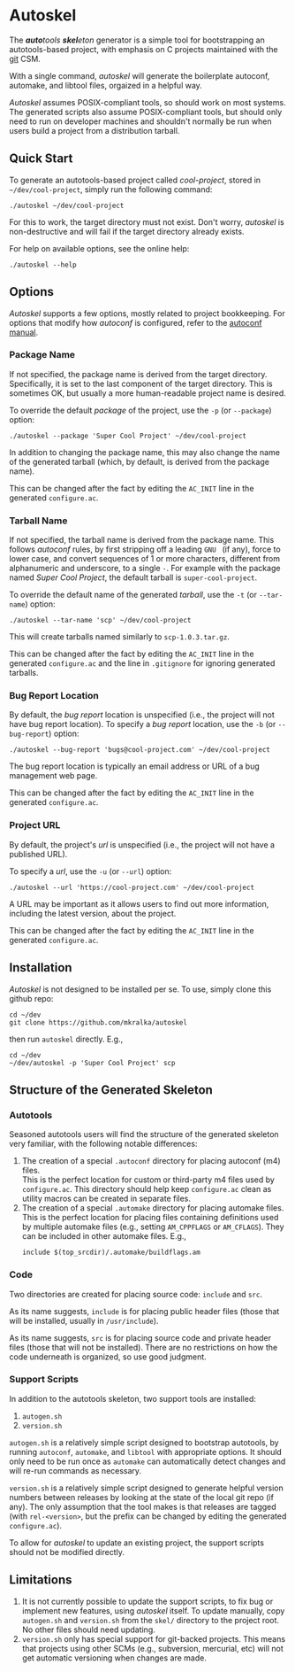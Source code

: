 # Autoskel

The _**auto**tools_ _**skel**eton_ generator is a simple tool for
bootstrapping an autotools-based project, with emphasis on C projects
maintained with the [git](https://git-scm.com/) CSM.

With a single command, _autoskel_ will generate the boilerplate autoconf,
automake, and libtool files, orgaized in a helpful way.

_Autoskel_ assumes POSIX-compliant tools, so should work on most systems. The
generated scripts also assume POSIX-compliant tools, but should only need
to run on developer machines and shouldn't normally be run when users build
a project from a distribution tarball.

## Quick Start
To generate an autotools-based project called _cool-project_, stored in
`~/dev/cool-project`, simply run the following command:

    ./autoskel ~/dev/cool-project

For this to work, the target directory must not exist. Don't worry, _autoskel_
is non-destructive and will fail if the target directory already exists.

For help on available options, see the online help:

    ./autoskel --help 

## Options
_Autoskel_ supports a few options, mostly related to project bookkeeping. For
options that modify how _autoconf_ is configured, refer to the
[autoconf manual](http://www.gnu.org/savannah-checkouts/gnu/autoconf/manual/autoconf.html#Initializing-configure).

### Package Name
If not specified, the package name is derived from the target directory.
Specifically, it is set to the last component of the target directory. This is
sometimes OK, but usually a more human-readable project name is desired.

To override the default _package_ of the project, use the `-p` (or `--package`)
option:

    ./autoskel --package 'Super Cool Project' ~/dev/cool-project 

In addition to changing the package name, this may also change the name of the
generated tarball (which, by default, is derived from the package name).

This can be changed after the fact by editing the `AC_INIT` line in the
generated `configure.ac`.

### Tarball Name
If not specified, the tarball name is derived from the package name. This
follows _autoconf_ rules, by first stripping off a leading `GNU ` (if any),
force to lower case, and convert sequences of 1 or more characters, different
from alphanumeric and underscore, to a single `-`. For example with the package
named _Super Cool Project_, the default tarball is `super-cool-project`.

To override the default name of the generated _tarball_, use the `-t` (or
`--tar-name`) option:

    ./autoskel --tar-name 'scp' ~/dev/cool-project 

This will create tarballs named similarly to `scp-1.0.3.tar.gz`.

This can be changed after the fact by editing the `AC_INIT` line in the
generated `configure.ac` and the line in `.gitignore` for ignoring generated
tarballs.

### Bug Report Location
By default, the _bug report_ location is unspecified (i.e., the project will not
have bug report location). To specify a _bug report_ location, use the `-b`
(or `--bug-report`) option:

    ./autoskel --bug-report 'bugs@cool-project.com' ~/dev/cool-project 

The bug report location is typically an email address or URL of a bug
management web page.

This can be changed after the fact by editing the `AC_INIT` line in the
generated `configure.ac`.

### Project URL
By default, the project's _url_ is unspecified (i.e., the project will not have
a published URL).

To specify a _url_, use the `-u` (or `--url`) option:

    ./autoskel --url 'https://cool-project.com' ~/dev/cool-project 

A URL may be important as it allows users to find out more information,
including the latest version, about the project.

This can be changed after the fact by editing the `AC_INIT` line in the
generated `configure.ac`.

## Installation
_Autoskel_ is not designed to be installed per se. To use, simply clone
this github repo:

    cd ~/dev
    git clone https://github.com/mkralka/autoskel
    
then run `autoskel` directly. E.g.,

    cd ~/dev
    ~/dev/autoskel -p 'Super Cool Project' scp

## Structure of the Generated Skeleton
### Autotools
Seasoned autotools users will find the structure of the generated skeleton
very familiar, with the following notable differences:

1. The creation of a special `.autoconf` directory for placing autoconf (m4)
   files.  
   This is the perfect location for custom or third-party m4 files used by
   `configure.ac`.    This directory should help keep `configure.ac` clean as
   utility macros can be created in separate files.
2. The creation of a special `.automake` directory for placing automake files.  
   This is the perfect location for placing files containing definitions used
   by multiple automake files (e.g., setting `AM_CPPFLAGS` or `AM_CFLAGS`).
   They can be included in other automake files. E.g.,
   ```
   include $(top_srcdir)/.automake/buildflags.am
   ```

### Code
Two directories are created for placing source code: `include` and `src`.

As its name suggests, `include` is for placing public header files (those that
will be installed, usually in `/usr/include`).

As its name suggests, `src` is for placing source code and private header files
(those that will not be installed). There are no restrictions on how the code
underneath is organized, so use good judgment.

### Support Scripts
In addition to the autotools skeleton, two support tools are installed:

1. `autogen.sh`
2. `version.sh`

`autogen.sh` is a relatively simple script designed to bootstrap autotools, by
running `autoconf`, `automake`, and `libtool` with appropriate options. It
should only need to be run once as `automake` can automatically detect
changes and will re-run commands as necessary.

`version.sh` is a relatively simple script designed to generate helpful version
numbers between releases by looking at the state of the local git repo (if any).
The only assumption that the tool makes is that releases are tagged (with
`rel-<version>`, but the prefix can be changed by editing the generated
`configure.ac`).

To allow for _autoskel_ to update an existing project, the support scripts
should not be modified directly.

## Limitations
1. It is not currently possible to update the support scripts, to fix bug
   or implement new features, using _autoskel_ itself. To update manually,
   copy `autogen.sh` and `version.sh` from the `skel/` directory to the
   project root. No other files should need updating.
2. `version.sh` only has special support for git-backed projects. This
   means that projects using other SCMs (e.g., subversion, mercurial,
   etc) will not get automatic versioning when changes are made.
